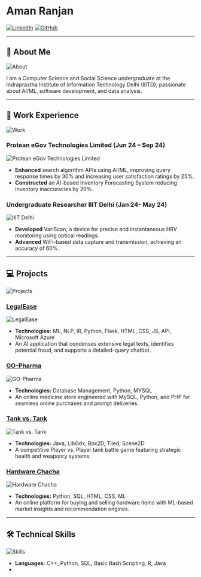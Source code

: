 # Aman Ranjan

[![LinkedIn](https://img.shields.io/badge/LinkedIn-aman--ranjan-blue)](https://www.linkedin.com/in/aman-ranjan-a8853320b/)
[![GitHub](https://img.shields.io/badge/GitHub-aman21376-black)](https://github.com/aman21376)

---

## 📝 About Me

![About](https://img.shields.io/badge/About%20Me-Informational-blue)

I am a Computer Science and Social Science undergraduate at the Indraprastha Institute of Information Technology Delhi (IIITD), passionate about AI/ML, software development, and data analysis.

---

## 💼 Work Experience

![Work](https://img.shields.io/badge/Work%20Experience-Professional-yellow)

### Protean eGov Technologies Limited (Jun 24 – Sep 24)
![Protean eGov Technologies Limited](https://img.icons8.com/color/48/000000/artificial-intelligence.png)
- **Enhanced** search algorithm APIs using AI/ML, improving query response times by 30% and increasing user satisfaction ratings by 25%.
- **Constructed** an AI-based Inventory Forecasting System reducing inventory inaccuracies by 20%.

### Undergraduate Researcher IIIT Delhi (Jan 24- May 24)
![IIIT Delhi](https://img.icons8.com/office/40/000000/school.png)
- **Developed** VariScan, a device for precise and instantaneous HRV monitoring using optical readings.
- **Advanced** WiFi-based data capture and transmission, achieving an accuracy of 60%.

---

## 💻 Projects

![Projects](https://img.shields.io/badge/Projects-Development-green)

### [LegalEase](https://thelegaltruth.azurewebsites.net/)
![LegalEase](https://img.icons8.com/ios-filled/50/000000/scales.png)
- **Technologies:** ML, NLP, IR, Python, Flask, HTML, CSS, JS, API, Microsoft Azure
- An AI application that condenses extensive legal texts, identifies potential fraud, and supports a detailed-query chatbot.

### [GO-Pharma](https://github.com/aman21376/GoPharma)
![GO-Pharma](https://img.icons8.com/doodle/48/000000/pill.png)
- **Technologies:** Database Management, Python, MYSQL
- An online medicine store engineered with MySQL, Python, and PHP for seamless online purchases and prompt deliveries.

### [Tank vs. Tank](https://github.com/aman21376/F1_tankwars)
![Tank vs. Tank](https://img.icons8.com/ios-filled/50/000000/video-game.png)
- **Technologies:** Java, LibGdx, Box2D, Tiled, Scene2D
- A competitive Player vs. Player tank battle game featuring strategic health and weaponry systems.

### [Hardware Chacha](https://github.com/aman21376/hchacha_web)
![Hardware Chacha](https://img.icons8.com/doodle/48/000000/idea.png)
- **Technologies:** Python, SQL, HTML, CSS, ML
- An online platform for buying and selling hardware items with ML-based market insights and recommendation engines.

---

## 🛠️ Technical Skills

![Skills](https://img.shields.io/badge/Technical%20Skills-Expertise-blue)

- **Languages:** C++, Python, SQL, Basic Bash Scripting, R, Java
-
